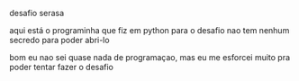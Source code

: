 desafio serasa

aqui está o programinha que fiz em python para o desafio nao tem nenhum secredo para poder abri-lo

bom eu nao sei quase nada de programaçao, mas eu me esforcei muito pra poder tentar fazer o desafio
